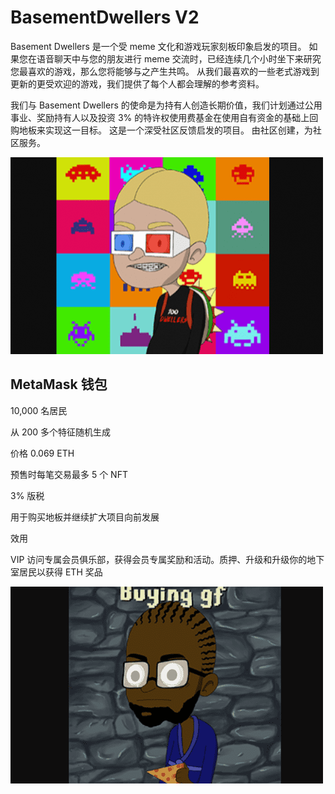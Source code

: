 # BasementDwellers V2

<p>Basement Dwellers 是一个受 meme 文化和游戏玩家刻板印象启发的项目。 如果您在语音聊天中与您的朋友进行 meme 交流时，已经连续几个小时坐下来研究您最喜欢的游戏，那么您将能够与之产生共鸣。 从我们最喜欢的一些老式游戏到更新的更受欢迎的游戏，我们提供了每个人都会理解的参考资料。</p>
<p>我们与 Basement Dwellers 的使命是为持有人创造长期价值，我们计划通过公用事业、奖励持有人以及投资 3% 的特许权使用费基金在使用自有资金的基础上回购地板来实现这一目标。 这是一个深受社区反馈启发的项目。 由社区创建，为社区服务。</p>

![ifng](ifng.png)



## MetaMask 钱包

10,000 名居民

从 200 多个特征随机生成

价格 0.069 ETH

预售时每笔交易最多 5 个 NFT

3% 版税

用于购买地板并继续扩大项目向前发展

效用

VIP 访问专属会员俱乐部，获得会员专属奖励和活动。质押、升级和升级你的地下室居民以获得 ETH 奖品

![inig](inig.png)
